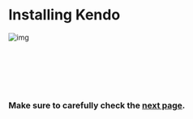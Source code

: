 # Installing Kendo

![img](http://solvewithsoftware.com/portals/0/Images/kendo-ui-logo.png)

<p>&nbsp</p>
<p>&nbsp</p>
<p>&nbsp</p>





### Make sure to carefully check the [next page](./installing%20kendo/general-comments.html).



  